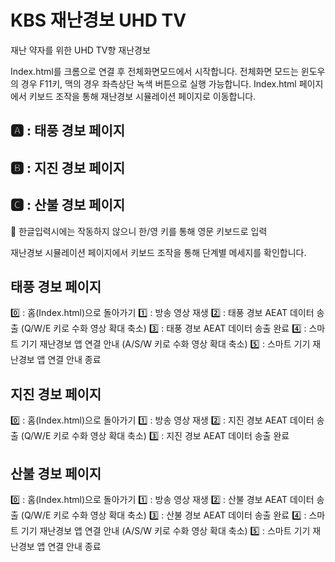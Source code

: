 # KBS 재난경보 UHD TV

재난 약자를 위한 UHD TV향 재난경보

Index.html를 크롬으로 연결 후 전체화면모드에서 시작합니다.
전체화면 모드는 윈도우의 경우 F11키, 맥의 경우 좌측상단 녹색 버튼으로 실행 가능합니다.
Index.html 페이지에서 키보드 조작을 통해 재난경보 시뮬레이션 페이지로 이동합니다.

## 🅰 : 태풍 경보 페이지

## 🅱 : 지진 경보 페이지

## 🅲 : 산불 경보 페이지

📌 한글입력시에는 작동하지 않으니 한/영 키를 통해 영문 키보드로 입력

재난경보 시뮬레이션 페이지에서 키보드 조작을 통해 단계별 메세지를 확인합니다.

## 태풍 경보 페이지

0️⃣ : 홈(Index.html)으로 돌아가기
1️⃣ : 방송 영상 재생
2️⃣ : 태풍 경보 AEAT 데이터 송출 (Q/W/E 키로 수화 영상 확대 축소)
3️⃣ : 태풍 경보 AEAT 데이터 송출 완료
4️⃣ : 스마트 기기 재난경보 앱 연결 안내 (A/S/W 키로 수화 영상 확대 축소)
5️⃣ : 스마트 기기 재난경보 앱 연결 안내 종료

## 지진 경보 페이지

0️⃣ : 홈(Index.html)으로 돌아가기
1️⃣ : 방송 영상 재생
2️⃣ : 지진 경보 AEAT 데이터 송출 (Q/W/E 키로 수화 영상 확대 축소)
3️⃣ : 지진 경보 AEAT 데이터 송출 완료

## 산불 경보 페이지

0️⃣ : 홈(Index.html)으로 돌아가기
1️⃣ : 방송 영상 재생
2️⃣ : 산불 경보 AEAT 데이터 송출 (Q/W/E 키로 수화 영상 확대 축소)
3️⃣ : 산불 경보 AEAT 데이터 송출 완료
4️⃣ : 스마트 기기 재난경보 앱 연결 안내 (A/S/W 키로 수화 영상 확대 축소)
5️⃣ : 스마트 기기 재난경보 앱 연결 안내 종료
